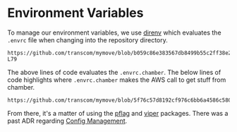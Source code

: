 # Environment Variables

To manage our environment variables, we use [direnv](https://direnv.net/) which evaluates the `.envrc` file when changing into the repository directory.

```shell reference
https://github.com/transcom/mymove/blob/b059c86e383567db8499b55c2ff38e2ea0655983/.envrc#L51-L79
```

The above lines of code evaluates the `.envrc.chamber`.
The below lines of code highlights where `.envrc.chamber` makes the AWS call to get stuff from chamber.

```shell reference
https://github.com/transcom/mymove/blob/5f76c57d8192cf976c6bb6a4586c580384afe1ca/.envrc.chamber.template#L15
```

From there, it's a matter of using the [pflag](https://pkg.go.dev/github.com/spf13/pflag) and [viper](https://pkg.go.dev/github.com/spf13/viper) packages. There was a past ADR regarding [Config Management](/docs/adrs/0028-config-management.md).
